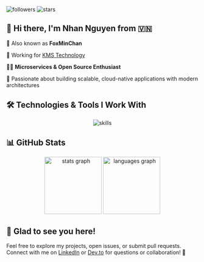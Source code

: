 <img src="https://img.shields.io/github/followers/foxminchan?label=Followers&style=social" alt="followers" /> <img src="https://img.shields.io/github/stars/foxminchan?label=Stars&style=social" alt="stars" />

## 👋 Hi there, I'm Nhan Nguyen from 🇻🇳

🦊 Also known as **FoxMinChan**

🏢 Working for [KMS Technology](https://kms-technology.com/)

👨‍💻 **Microservices & Open Source Enthusiast**

🚀 Passionate about building scalable, cloud-native applications with modern architectures

## 🛠️ Technologies & Tools I Work With

<div align="center">
  <img loading="lazy" src="https://skillicons.dev/icons?i=dotnet,nestjs,react,docker,kubernetes,linux,githubactions,aws,azure" alt="skills" />
</div>

## 📊 GitHub Stats

<div align="center">
  <img loading="lazy" src="https://github-readme-stats.vercel.app/api?username=foxminchan&show_icons=true&theme=radical" height="150" alt="stats graph" />
  <img loading="lazy" src="https://github-readme-stats.vercel.app/api/top-langs?username=foxminchan&layout=compact&card_width=320&langs_count=6&theme=radical" height="150" alt="languages graph" />
</div>

## 👋 Glad to see you here!

<p align="justify">

Feel free to explore my projects, open issues, or submit pull requests. Connect with me on [LinkedIn](https://www.linkedin.com/in/nxnhan/) or [Dev.to](https://dev.to/foxminchan) for questions or collaboration! 🚀

</p>

